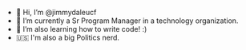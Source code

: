 - 👋 Hi, I’m @jimmydaleucf
- 👀 I’m currently a Sr Program Manager in a technology organization. 
- 🌱 I’m also learning how to write code! :) 
- 🇺🇸 I'm also a big Politics nerd. 

<!---
jimmydaleucf/jimmydaleucf is a ✨ special ✨ repository because its `README.md` (this file) appears on your GitHub profile.
You can click the Preview link to take a look at your changes.
--->

